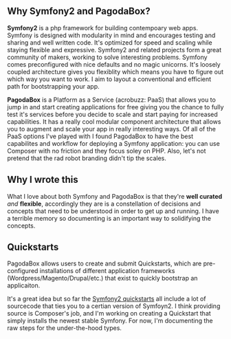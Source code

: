## Why Symfony2 and PagodaBox?

**Symfony2** is a php framework for building contempoary web apps. Symfony is designed with modularity in mind and encourages testing and sharing and well written code. It's optimized for speed and scaling while staying flexible and expressive. Symfony2 and related projects form a great community of makers, working to solve interesting problems. Symfony comes preconfigured with nice defaults and no magic unicorns. It's loosely coupled architecture gives you flexiblity which means you have to figure out which way you want to work. I aim to layout a conventional and efficient path for bootstrapping your app.

**PagodaBox** is a Platform as a Service (acrobuzz: PaaS) that allows you to jump in and start creating applications for free giving you the chance to fully test it's services before you decide to scale and start paying for increased capabilities. It has a really cool modular component architecture that allows you to augment and scale your app in really interesting ways. Of all of the PaaS options I've played with I found PagodaBox to have the best capabilites and workflow for deploying a Symfony application: you can use Composer with no friction and they focus soley on PHP. Also, let's not pretend that the rad robot branding didn't tip the scales.

## Why I wrote this

What I love about both Symfony and PagodaBox is that they're **well curated** *and* **flexible**, accordingly they are is a constellation of decisions and concepts that need to be understood in order to get up and running. I have a terrible memory so documenting is an important way to solidifying the concepts.

## Quickstarts

PagodaBox allows users to create and submit Quickstarts, which are pre-configured installations of different application frameworks (Wordpress/Magento/Drupal/etc.) that exist to quickly bootstrap an applicaiton. 

It's a great idea but so far the <a href="https://dashboard.pagodabox.com/apps/new?search=symfony" target="_new">Symfony2 quickstarts</a> all include a lot of sourcecode that ties you to a certian version of Symfoyn2. I think providing source is Composer's job, and I'm working on creating a Quickstart that simply installs the newest stable Symfony. For now, I'm documenting the raw steps for the under-the-hood types.
